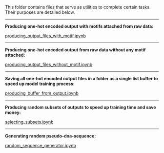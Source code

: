 This folder contains files that serve as utilities to complete certain tasks. Their purposes are detailed below.

---

**Producing one-hot encoded output with motifs attached from raw data:**

[producing_output_files_with_motif.ipynb](producing_output_files_with_motif.ipynb)

---

**Producing one-hot encoded output from raw data without any motif attached:**

[producing_output_files_without_motif.ipynb](producing_output_files_without_motif.ipynb)

---

**Saving all one-hot encoded output files in a folder as a single list buffer to speed up model training process:**

[producing_buffer_from_output.ipynb](producing_buffer_from_output.ipynb)

---

**Producing random subsets of outputs to speed up training time and save money:**

[selecting_subsets.ipynb](selecting_subsets.ipynb)

---

**Generating random pseudo-dna-sequence:**

[random_sequence_generator.ipynb](random_sequence_generator.ipynb)
